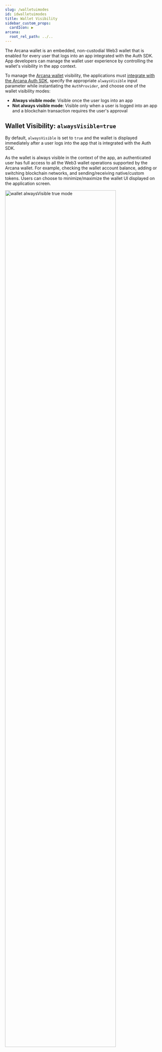 ```yaml
---
slug: /walletuimodes
id: idwalletuimodes
title: Wallet Visibility
sidebar_custom_props:
  cardIcon: ▶️
arcana:
  root_rel_path: ../..
---
```


The Arcana wallet is an embedded, non-custodial Web3 wallet that is enabled for every user that logs into an app integrated with the Auth SDK. App developers can manage the wallet user experience by controlling the wallet's visibility in the app context.

To manage the [Arcana wallet]({{page.meta.arcana.root_rel_path}}/concepts/anwallet) visibility, the applications must [integrate with the Arcana Auth SDK]({{page.meta.arcana.root_rel_path}}/howto/integrate_auth/index.md), specify the appropriate `alwaysVisible` input parameter while instantiating the `AuthProvider`, and choose one of the wallet visibility modes:

* **Always visible mode**: Visible once the user logs into an app
* **Not always visible mode**: Visible only when a user is logged into an app and a blockchain transaction requires the user's approval

## Wallet Visibility: `alwaysVisible=true`

By default, `alwaysVisible` is set to `true` and the wallet is displayed immediately after a user logs into the app that is integrated with the Auth SDK.

As the wallet is always visible in the context of the app, an authenticated user has full access to all the Web3 wallet operations supported by the Arcana wallet. For example, checking the wallet account balance, adding or switching blockchain networks, and sending/receiving native/custom tokens. Users can choose to minimize/maximize the wallet UI displayed on the application screen.

<img alt="wallet alwaysVisible true mode" src="/img/an_wallet_full_ui_mode.png" width="85%"></img>

## Wallet Visibility: `alwaysVisible=false`

If `alwaysVisible` is set to `false`, then the wallet screen does not show up on the application window immediately after a user logs in. The wallet UI is displayed only when a blockchain transaction is triggered that requires the user's approval.

Once the user takes action, the request disappears and the user cannot access the wallet screen until another blockchain transaction is triggered.  Unlike the always visible mode, authenticated app users **cannot** access the wallet UI on demand and add or switch networks, view their wallet balance or initiate send/receive of native/custom tokens, or maximize/minimize the wallet.

<img alt="wallet widget mode" src="/img/an_wallet_widget_mode.png" width="85%"></img>

## Summary

The table below summarizes how `alwaysVisible` parameter specified during Auth SDK initialization in the application code controls the user experience. For step-by-step instructions see [how to configure Arcana wallet visibility mode]({{page.meta.arcana.root_rel_path}}/howto/arcana_wallet/config_wallet_modes.md) guide.

| Wallet UI Mode | Flag | User Experience|
| :------ | :----- | :----------- |
| **Always visible** | `alwaysVisible = true` <br></br>(default)  | 1. Arcana Wallet is always visible on the application screen. |
|         |  | 2. Users can minimize the wallet and it shows as a small widget on the application screen. |
|         |  | 3. Users can access any of the supported [wallet features]({{page.meta.arcana.root_rel_path}}/concepts/anwallet/walletfeatures.md) using the Arcana wallet screen at any point in time. |
|         |  | 4. When a user action triggers a blockchain transaction, the wallet screen switches to the notification screen, and the user can approve or reject the request. If the wallet is minimized, a red dot is shown and when the user selects it, the wallet notification screen comes up. It displays the current blockchain request waiting for user action. If the user was using the wallet screen to perform other operations such as switching the network, when a notification arrives, in that case, a red dot shows on the notification tab of the wallet. Other requests queue up until the user takes action on the first one.|
| **Not always visible** | `alwaysVisible = false` | 1. Arcana wallet is not visible on the application screen by default. It shows up only when a user action triggers a blockchain transaction. The user request notification screen is displayed for user action. Once the user takes an action, the wallet screen disappears.|
|       |  | 2. Users cannot minimize the wallet if this mode is selected by the application.|
|       |  | 3. Users cannot access any of the supported [wallet features]({{page.meta.arcana.root_rel_path}}/concepts/anwallet/walletfeatures.md) through the wallet.|
|       |  | 4. When a user action triggers a blockchain transaction, the Arcana wallet screen pops up. It disappears after the user takes an action. If there are other blockchain transactions that show up while the user has not reviewed the current request, those will stay hidden and queued up. After the user action for the first action, subsequent actions will result in the Arcana wallet screen showing up for other requests one by one.  For multiple blockchain transactions, the user will see a series of pop-ups, and then after a user action, those will disappear. There is no way for the user to ignore them or perform another action on the application.|

